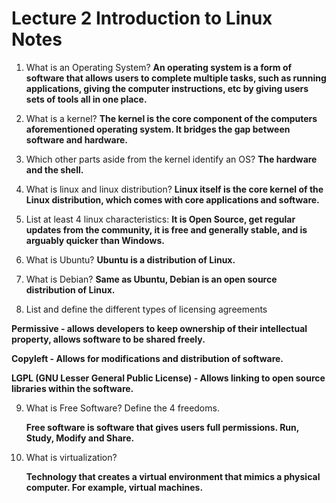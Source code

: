 # Lecture 2 Introduction to Linux Notes 

1. What is an Operating System?
    **An operating system is a form of software that allows users to complete multiple tasks, such as running applications, giving the computer instructions, etc by giving users sets of tools all in one place.**

2. What is a kernel?
    **The kernel is the core component of the computers aforementioned operating system. It bridges the gap between software and hardware.**

3. Which other parts aside from the kernel identify an OS?
    **The hardware and the shell.** 

4. What is linux and linux distribution?
    **Linux itself is the core kernel of the Linux distribution, which comes with core applications and software.** 

5. List at least 4 linux characteristics:
    **It is Open Source, get regular updates from the community, it is free and generally stable, and is arguably quicker than Windows.** 

6. What is Ubuntu?
 **Ubuntu is a distribution of Linux.** 

7. What is Debian?
    **Same as Ubuntu, Debian is an open source distribution of Linux.**

8. List and define the different types of licensing agreements

**Permissive - allows developers to keep ownership of their intellectual property, allows software to be shared freely.**

**Copyleft - Allows for modifications and distribution of software.**

**LGPL (GNU Lesser General Public License) - Allows linking to open source libraries within the software.** 

9.  What is Free Software? Define the 4 freedoms.

    **Free software is software that gives users full permissions. Run, Study, Modify and Share.** 

10. What is virtualization?

    **Technology that creates a virtual environment that mimics a physical computer. For example, virtual machines.**